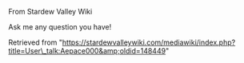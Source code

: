 From Stardew Valley Wiki

Ask me any question you have!

Retrieved from "https://stardewvalleywiki.com/mediawiki/index.php?title=User\_talk:Aepace000&amp;oldid=148449"